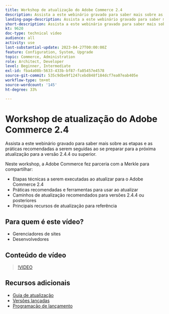 ```yaml
---
title: Workshop de atualização do Adobe Commerce 2.4
description: Assista a este webinário gravado para saber mais sobre as etapas de atualização e as práticas recomendadas do Adobe Commerce 2.4.4 ou superior.
landing-page-description: Assista a este webinário gravado para saber mais sobre as etapas de atualização e as práticas recomendadas do Adobe Commerce 2.4.
short-description: Assista a este webinário gravado para saber mais sobre as etapas de atualização e as práticas recomendadas do Adobe Commerce 2.4.
kt: 9620
doc-type: technical video
audience: all
activity: use
last-substantial-update: 2023-04-27T00:00:00Z
feature: Configuration, System, Upgrade
topic: Commerce, Administration
role: Architect, Developer
level: Beginner, Intermediate
exl-id: fba4a08b-5633-433b-bf87-fa85457e4578
source-git-commit: 535c9dbe9f1247cebd848f184dcf7ea07eab405e
workflow-type: tm+mt
source-wordcount: '145'
ht-degree: 33%

---
```


# Workshop de atualização do Adobe Commerce 2.4

Assista a este webinário gravado para saber mais sobre as etapas e as práticas recomendadas a serem seguidas ao se preparar para a próxima atualização para a versão 2.4.4 ou superior.

Neste workshop, a Adobe Commerce fez parceria com a Merkle para compartilhar:

- Etapas técnicas a serem executadas ao atualizar para o Adobe Commerce 2.4
- Práticas recomendadas e ferramentas para usar ao atualizar
- Caminhos de atualização recomendados para versões 2.4.4 ou posteriores
- Principais recursos de atualização para referência

## Para quem é este vídeo?

- Gerenciadores de sites
- Desenvolvedores

## Conteúdo de vídeo

>[!VIDEO](https://video.tv.adobe.com/v/340038?quality=12&learn=on)

## Recursos adicionais

- [Guia de atualização](https://experienceleague.adobe.com/docs/commerce-operations/upgrade-guide/overview.html)
- [Versões lançadas](https://experienceleague.adobe.com/docs/commerce-operations/release/versions.html)
- [Programação de lançamento](https://experienceleague.adobe.com/docs/commerce-operations/release/planning/schedule.html)
